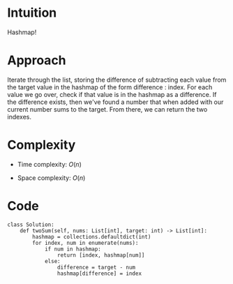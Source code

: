 # Intuition
Hashmap!

# Approach
Iterate through the list, storing the difference of subtracting each value from the target value in the hashmap of the form difference : index. For each value we go over, check if that value is in the hashmap as a difference. If the difference exists, then we've found a number that when added with our current number sums to the target. From there, we can return the two indexes.

# Complexity
- Time complexity: $O(n)$

- Space complexity: $O(n)$

# Code
```python3
class Solution:
    def twoSum(self, nums: List[int], target: int) -> List[int]:
        hashmap = collections.defaultdict(int)
        for index, num in enumerate(nums):
            if num in hashmap:
                return [index, hashmap[num]]
            else:
                difference = target - num
                hashmap[difference] = index
```

